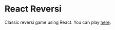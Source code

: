 # React Reversi

Classic reversi game using React. You can play [here](https://grcwork.github.io/react-reversi/).
